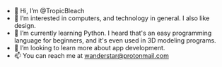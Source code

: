 - 👋 Hi, I’m @TropicBleach
- 👀 I’m interested in computers, and technology in general. I also like design.
- 🌱 I’m currently learning Python. I heard that's an easy programming language for beginners, and it's even used in 3D modeling programs.
- 💞️ I’m looking to learn more about app development. 
- 📫 You can reach me at wanderstar@protonmail.com

<!---
TropicBleach/TropicBleach is a ✨ special ✨ repository because its `README.md` (this file) appears on your GitHub profile.
You can click the Preview link to take a look at your changes.
--->
